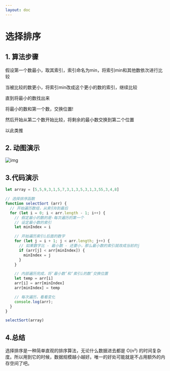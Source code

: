 ```yaml
---
layout: doc
---
```

#  选择排序



## 1. 算法步骤

假设第一个数最小，取其索引，索引命名为min，将索引min和其他数依次进行比较

当被比较的数更小，将索引min改成这个更小的数的索引，继续比较

直到将最小的数找出来

将最小的数和第一个数，交换位置!

然后开始从第二个数开始比较，将剩余的最小数交换到第二个位置

以此类推



## 2. 动图演示

![img](https://www.runoob.com/wp-content/uploads/2019/03/selectionSort.gif)



## 3.代码演示

```js
let array = [5,5,9,3,1,5,7,3,1,3,5,3,1,3,55,3,4,8]

// 选择排序函数
function selectSort (arr) {
  // 开始遍历数组，从索引0到最后
  for (let i = 0; i < arr.length - 1; i++) {
    // 假定最小的数的是-每次遍历的第一个
    // 设定最小数的索引
    let minIndex = i

    // 开始遍历索引i后面的数字
    for (let j = i + 1; j < arr.length; j++) {
      // 如果数字比 - 最小数 - 还要小，那么最小数的索引就改成当前的j
      if (arr[j] < arr[minIndex]) {
        minIndex = j
      }
    }

    // 内部遍历完成，将‘最小数’和‘索引i的数’交换位置
    let temp = arr[i]
    arr[i] = arr[minIndex]
    arr[minIndex] = temp

    // 每次遍历，看看变化
    console.log(arr);
  }
}

selectSort(array)
```



## 4.总结

选择排序是一种简单直观的排序算法，无论什么数据进去都是 O(n²) 的时间复杂度。所以用到它的时候，数据规模越小越好。唯一的好处可能就是不占用额外的内存空间了吧。
